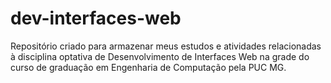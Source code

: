 # dev-interfaces-web
Repositório criado para armazenar meus estudos e atividades relacionadas à disciplina optativa de Desenvolvimento de Interfaces Web na grade do curso de graduação em Engenharia de Computação pela PUC MG.
